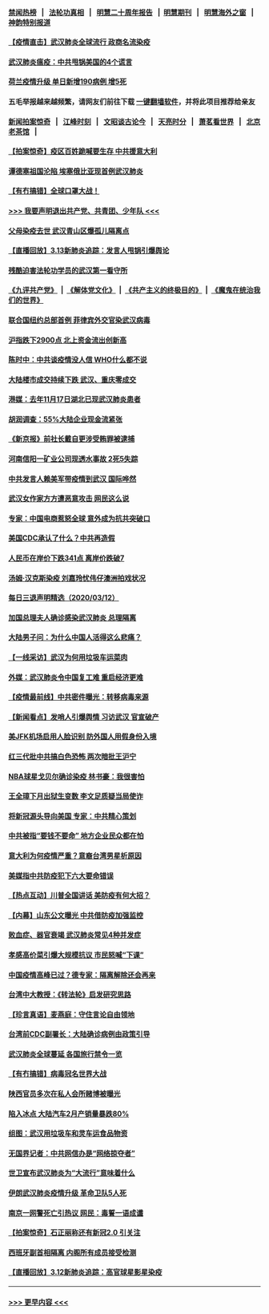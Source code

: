#### [禁闻热榜](热点新闻.md?=0)  &nbsp;&nbsp;|&nbsp;&nbsp; [法轮功真相](https://github.com/gfw-breaker/truth/blob/master/README.md?=0) &nbsp;&nbsp;|&nbsp;&nbsp; [明慧二十周年报告](https://github.com/gfw-breaker/mh-reports/blob/master/README.md?=0) &nbsp;&nbsp;|&nbsp;&nbsp;[明慧期刊](https://github.com/gfw-breaker/mh-qikan) &nbsp;&nbsp;|&nbsp;&nbsp; [明慧海外之窗](https://github.com/gfw-breaker/mh-news/blob/master/README.md?=0) &nbsp;&nbsp;|&nbsp;&nbsp; [神韵特别报道](https://github.com/gfw-breaker/mh-news/blob/master/shenyun.md?=0)
#### [【疫情直击】武汉肺炎全球流行 政商名流染疫](../pages/nsc413/n11938345.md?t=03140202) 
#### [武汉肺炎瘟疫：中共甩锅美国的4个谎言](../pages/nsc413/n11938370.md?t=03140202) 
#### [荷兰疫情升级 单日新增190病例 增5死](../pages/nsc413/n11938364.md?t=03140202) 
#### 五毛举报越来越频繁，请网友们前往下载 [一键翻墙软件](https://github.com/gfw-breaker/ssr-accounts)，并将此项目推荐给亲友
#### [新闻拍案惊奇](https://github.com/gfw-breaker/banned-news/blob/master/pages/link4.md) &nbsp;&nbsp;|&nbsp;&nbsp; [江峰时刻](https://github.com/gfw-breaker/banned-news/blob/master/pages/link4.md) &nbsp;&nbsp;|&nbsp;&nbsp; [文昭谈古论今](https://github.com/gfw-breaker/banned-news/blob/master/pages/link4.md) &nbsp;&nbsp;|&nbsp;&nbsp; [天亮时分](https://github.com/gfw-breaker/banned-news/blob/master/pages/link4.md) &nbsp;&nbsp;|&nbsp;&nbsp; [萧茗看世界](https://github.com/gfw-breaker/banned-news/blob/master/pages/link4.md) &nbsp;&nbsp;|&nbsp;&nbsp; [北京老茶馆](https://github.com/gfw-breaker/banned-news/blob/master/pages/link4.md) &nbsp;&nbsp;|&nbsp;&nbsp; 
#### [【拍案惊奇】疫区百姓跪喊要生存 中共援意大利](../pages/nsc413/n11937193.md?t=03140202) 
#### [谭德塞祖国沦陷 埃塞俄比亚现首例武汉肺炎](../pages/nsc413/n11938415.md?t=03140202) 
#### [【有冇搞错】全球口罩大战！](../pages/nsc413/n11938472.md?t=03140202) 
#### [>>> 我要声明退出共产党、共青团、少年队 <<<](https://github.com/begood0513/goodnews/blob/master/quit/letter.md) 
#### [父母染疫去世 武汉青山区爆孤儿隔离点](../pages/nsc413/n11938032.md?t=03140202) 
#### [【直播回放】3.13新肺炎追踪：发言人甩锅引爆舆论](../pages/nsc413/n11938042.md?t=03140202) 
#### [残酷迫害法轮功学员的武汉第一看守所](../pages/nsc413/n11935225.md?t=03140202) 
#### [《九评共产党》](https://github.com/begood0513/9ping.md/blob/master/README.md) &nbsp;|&nbsp; [《解体党文化》](../../../../jtdwh.md/blob/master/README.md)  &nbsp;|&nbsp; [《共产主义的终极目的》](../../../../gczydzjmd.md/blob/master/README.md) &nbsp;|&nbsp; [《魔鬼在统治我们的世界》](../../../../mgztzwmdsj.md/blob/master/README.md) 
#### [联合国纽约总部首例 菲律宾外交官染武汉病毒](../pages/nsc413/n11937995.md?t=03140202) 
#### [沪指跌下2900点 北上资金流出创新高](../pages/nsc413/n11937855.md?t=03140202) 
#### [陈时中：中共谈疫情没人信 WHO什么都不说](../pages/nsc413/n11937929.md?t=03140202) 
#### [大陆楼市成交持续下跌 武汉、重庆零成交](../pages/nsc413/n11937577.md?t=03140202) 
#### [港媒：去年11月17日湖北已现武汉肺炎患者](../pages/nsc413/n11937669.md?t=03140202) 
#### [胡润调查：55%大陆企业现金流紧张](../pages/nsc413/n11937107.md?t=03140202) 
#### [《新京报》前社长戴自更涉受贿罪被逮捕](../pages/nsc413/n11937422.md?t=03140202) 
#### [河南信阳一矿业公司现透水事故 2死5失踪](../pages/nsc413/n11937442.md?t=03140202) 
#### [中共发言人赖美军带疫情到武汉 国际哗然](../pages/nsc413/n11936484.md?t=03140202) 
#### [武汉女作家方方遭恶意攻击 网民这么说](../pages/nsc413/n11937048.md?t=03140202) 
#### [专家：中国电商惹怒全球 意外成为抗共突破口](../pages/nsc413/n11937116.md?t=03140202) 
#### [美国CDC承认了什么？中共再造假](../pages/nsc413/n11936666.md?t=03140202) 
#### [人民币在岸价下跌341点 离岸价跌破7](../pages/nsc413/n11936779.md?t=03140202) 
#### [汤姆·汉克斯染疫 刘嘉玲忧伟仔澳洲拍戏状况](../pages/nsc413/n11936606.md?t=03140202) 
#### [每日三退声明精选（2020/03/12）](../pages/nsc413/n11937149.md?t=03140202) 
#### [加国总理夫人确诊感染武汉肺炎 总理隔离](../pages/nsc413/n11936352.md?t=03140202) 
#### [大陆男子问：为什么中国人活得这么悲痛？](../pages/nsc413/n11935554.md?t=03140202) 
#### [【一线采访】武汉为何用垃圾车运菜肉](../pages/nsc413/n11936647.md?t=03140202) 
#### [外媒：武汉肺炎令中国复工难 重启经济更难](../pages/nsc413/n11936267.md?t=03140202) 
#### [【疫情最前线】中共密件曝光：转移病毒来源](../pages/nsc413/n11936342.md?t=03140202) 
#### [【新闻看点】发哨人引爆舆情 习访武汉 官宣破产](../pages/nsc413/n11936289.md?t=03140202) 
#### [美JFK机场启用人脸识别 防外国人用假身份入境](../pages/nsc413/n11936511.md?t=03140202) 
#### [红三代批中共搞白色恐怖 两次暗批王沪宁](../pages/nsc413/n11936325.md?t=03140202) 
#### [NBA球星戈贝尔确诊染疫 林书豪：我很害怕](../pages/nsc413/n11936430.md?t=03140202) 
#### [王全璋下月出狱生变数 李文足质疑当局使诈](../pages/nsc413/n11936535.md?t=03140202) 
#### [将新冠源头导向美国 专家：中共精心策划](../pages/nsc413/n11936432.md?t=03140202) 
#### [中共被指“要钱不要命” 地方企业民众都在怕](../pages/nsc413/n11936481.md?t=03140202) 
#### [意大利为何疫情严重？意裔台湾男星析原因](../pages/nsc413/n11936148.md?t=03140202) 
#### [美媒指中共防疫犯下六大要命错误](../pages/nsc413/n11936270.md?t=03140202) 
#### [【热点互动】川普全国讲话 美防疫有何大招？](../pages/nsc413/n11936288.md?t=03140202) 
#### [【内幕】山东公文曝光 中共借防疫加强监控](../pages/nsc413/n11934303.md?t=03140202) 
#### [败血症、器官衰竭 武汉肺炎常见4种并发症](../pages/nsc413/n11936256.md?t=03140202) 
#### [孝感高价菜引爆大规模抗议 市民怒喊“下课”](../pages/nsc413/n11936264.md?t=03140202) 
#### [中国疫情高峰已过？德专家：隔离解除还会再来](../pages/nsc413/n11935994.md?t=03140202) 
#### [台湾中大教授：《转法轮》启发研究思路](../pages/nsc413/n11936131.md?t=03140202) 
#### [【珍言真语】麦燕庭：守住言论自由领地](../pages/nsc413/n11936215.md?t=03140202) 
#### [台湾前CDC副署长：大陆确诊病例由政策引导](../pages/nsc413/n11935598.md?t=03140202) 
#### [武汉肺炎全球蔓延 各国旅行禁令一览](../pages/nsc413/n11936089.md?t=03140202) 
#### [【有冇搞错】病毒冠名世界大战](../pages/nsc413/n11936158.md?t=03140202) 
#### [陕西官员多次在私人会所赌博被曝光](../pages/nsc413/n11935782.md?t=03140202) 
#### [陷入冰点 大陆汽车2月产销量暴跌80%](../pages/nsc413/n11935943.md?t=03140202) 
#### [组图：武汉用垃圾车和灵车运食品物资](../pages/nsc413/n11935329.md?t=03140202) 
#### [无国界记者：中共网信办是“网络掠夺者”](../pages/nsc413/n11936021.md?t=03140202) 
#### [世卫宣布武汉肺炎为“大流行”意味着什么](../pages/nsc413/n11935933.md?t=03140202) 
#### [伊朗武汉肺炎疫情升级 革命卫队5人死](../pages/nsc413/n11935711.md?t=03140202) 
#### [南京一网警死亡引热议 网民：毒誓一语成谶](../pages/nsc413/n11935645.md?t=03140202) 
#### [【拍案惊奇】石正丽称还有新冠2.0 引关注](../pages/nsc413/n11934119.md?t=03140202) 
#### [西班牙副首相隔离 内阁所有成员接受检测](../pages/nsc413/n11935473.md?t=03140202) 
#### [【直播回放】3.12新肺炎追踪：高官球星影星染疫](../pages/nsc413/n11935368.md?t=03140202) 

----
#### [ >>> 更早内容 <<< ](../indexes/nsc413-earlier.md)
